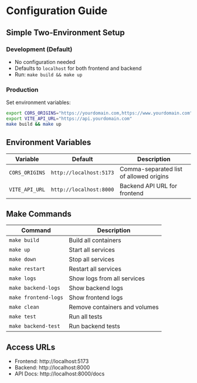 # Configuration Guide

## Simple Two-Environment Setup

### Development (Default)
- No configuration needed
- Defaults to `localhost` for both frontend and backend
- Run: `make build && make up`

### Production  
Set environment variables:
```bash
export CORS_ORIGINS="https://yourdomain.com,https://www.yourdomain.com"
export VITE_API_URL="https://api.yourdomain.com" 
make build && make up
```

## Environment Variables

| Variable | Default | Description |
|----------|---------|-------------|
| `CORS_ORIGINS` | `http://localhost:5173` | Comma-separated list of allowed origins |
| `VITE_API_URL` | `http://localhost:8000` | Backend API URL for frontend |

## Make Commands

| Command | Description |
|---------|-------------|
| `make build` | Build all containers |
| `make up` | Start all services |
| `make down` | Stop all services |
| `make restart` | Restart all services |
| `make logs` | Show logs from all services |
| `make backend-logs` | Show backend logs |
| `make frontend-logs` | Show frontend logs |
| `make clean` | Remove containers and volumes |
| `make test` | Run all tests |
| `make backend-test` | Run backend tests |

## Access URLs

- Frontend: http://localhost:5173
- Backend: http://localhost:8000  
- API Docs: http://localhost:8000/docs